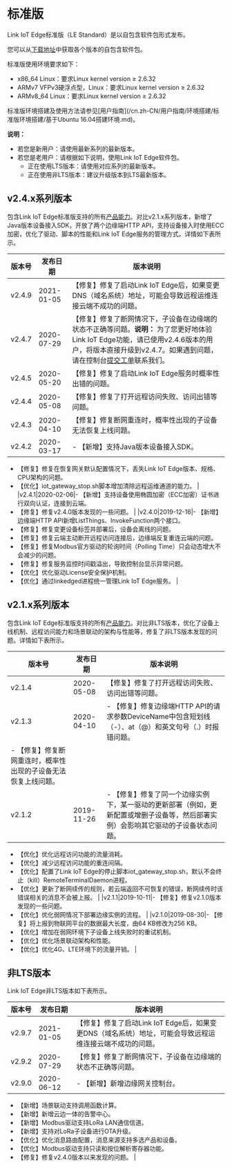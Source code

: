# 标准版

Link IoT Edge标准版（LE Standard）是以自包含软件包形式发布。

您可以从[下载地址](/cn.zh-CN/产品简介/发布历史/下载地址.md)中获取各个版本的自包含软件包。

标准版使用环境要求如下：

-   x86\_64 Linux：要求Linux kernel version ≥ 2.6.32
-   ARMv7 VFPv3硬浮点型，Linux：要求Linux kernel version ≥ 2.6.32
-   ARMv8\_64 Linux：要求Linux kernel version ≥ 2.6.32

标准版环境搭建及使用方法请参见[用户指南](/cn.zh-CN/用户指南/环境搭建/标准版环境搭建/基于Ubuntu 16.04搭建环境.md)。

**说明：**

-   若您是新用户：请使用最新系列的最新版本。
-   若您是老用户：请根据如下说明，使用Link IoT Edge软件包。
    -   正在使用LTS版本：请使用对应系列的最新版本。
    -   正在使用非LTS版本：建议升级版本到LTS最新版本。

## v2.4.x系列版本

包含Link IoT Edge标准版支持的所有[产品能力](/cn.zh-CN/产品简介/产品规格.md)。对比v2.1.x系列版本，新增了Java版本设备接入SDK，开放了两个边缘端HTTP API，支持设备接入时使用ECC加密，优化了驱动、脚本的性能和Link IoT Edge服务的管理方式。详情如下表所示。

|版本号|发布日期|版本说明|
|---|----|----|
|v2.4.9|2021-01-05|【修复】修复了启动Link IoT Edge后，如果变更DNS（域名系统）地址，可能会导致远程运维连接云端不成功的问题。|
|v2.4.7|2020-07-29|【修复】修复了断网情况下，子设备在边缘端的状态不正确等问题。**说明：** 为了您更好地体验Link IoT Edge功能，请已使用v2.4.6版本的用户，将版本直接升级到v2.4.7。如果遇到问题，请在控制台[提交工单](https://selfservice.console.aliyun.com/ticket/category/iot/today)联系我们。 |
|v2.4.5|2020-05-20|【修复】修复了启动Link IoT Edge服务时概率性出错的问题。|
|v2.4.4|2020-05-08|【修复】修复了打开远程访问失败、访问出错等问题。|
|v2.4.3|2020-04-10|【修复】修复断网重连时，概率性出现的子设备无法恢复上线问题。 |
|v2.4.2|2020-03-17|-   【新增】支持Java版本设备接入SDK。
-   【修复】修复在恢复网关默认配置情况下，丢失Link IoT Edge版本、规格、CPU架构的问题。
-   【优化】iot\_gateway\_stop.sh脚本增加清除远程运维通道的能力。 |
|v2.4.1|2020-02-06|-   【新增】支持设备使用椭圆加密（ECC加密）证书进行双向认证，连接到云端。
-   【修复】修复v2.4.0版本发现的一些问题。 |
|v2.4.0|2019-12-16|-   【新增】边缘端HTTP API新增ListThings、InvokeFunction两个接口。
-   【修复】修复变更设备标签并部署后，设备会离线的问题。
-   【修复】修复云端主动断开远程访问连接后，边缘端反复重连云端的问题。
-   【修复】修复Modbus官方驱动的轮询时间（Polling Time）只会动态增大不会减少的问题。
-   【修复】修复服务监控时间戳溢出，导致控制台显示异常问题。
-   【优化】优化驱动License安全保护机制。
-   【优化】通过linkedged进程统一管理Link IoT Edge服务。 |

## v2.1.x系列版本

包含Link IoT Edge标准版支持的所有[产品能力](/cn.zh-CN/产品简介/产品规格.md)。对比非LTS版本，优化了设备上线机制、远程访问能力和场景联动的架构与性能等，修复了非LTS版本发现的问题。详情如下表所示。

|版本号|发布日期|版本说明|
|---|----|----|
|v2.1.4|2020-05-08|【修复】修复了打开远程访问失败、访问出错等问题。|
|v2.1.3|2020-04-10|-   【修复】修复边缘端HTTP API的请求参数DeviceName中包含短划线（-）、at（@）和英文句号（.）时报错问题。
-   【修复】修复断网重连时，概率性出现的子设备无法恢复上线问题。 |
|v2.1.2|2019-11-26|-   【修复】修复了同一个边缘实例下，某一驱动的更新部署（例如，更新配置或增删子设备等，然后部署实例）会影响其它驱动的子设备状态问题。
-   【优化】优化远程访问功能的流量消耗。
-   【优化】减少远程访问功能的重连间隔。
-   【优化】配置了Link IoT Edge的停止脚本iot\_gateway\_stop.sh，默认不会终止（kill）RemoteTerminalDaemon进程。
-   【优化】更新了断网续传的规则，若云端返回不可恢复的错误，断网续传时该错误相关的消息不会被上报。 |
|v2.1.1|2019-10-11|-   【修复】修复v2.1.0版本发现的一些问题。
-   【优化】优化弱网情况下部署边缘实例的流程。 |
|v2.1.0|2019-08-30|-   【修复】将上报到物联网平台的数据最大长度，由64 KB修改为256 KB。
-   【优化】增加在弱网环境下子设备上线失败时的重试机制。
-   【优化】优化场景联动架构和性能。
-   【优化】优化4G、LTE环境下的流量开销。 |

## 非LTS版本

Link IoT Edge非LTS版本如下表所示。

|版本号|发布日期|版本说明|
|---|----|----|
|v2.9.7|2021-01-05|【修复】修复了启动Link IoT Edge后，如果变更DNS（域名系统）地址，可能会导致远程运维连接云端不成功的问题。|
|v2.9.2|2020-07-29|【修复】修复了断网情况下，子设备在边缘端的状态不正确等问题。|
|v2.9.0|2020-06-12|-   【新增】新增边缘网关控制台。
-   【新增】场景联动支持调用函数计算。
-   【新增】新增云边一体的告警中心。
-   【新增】Modbus驱动支持LoRa LAN通信信道。
-   【新增】支持对LoRa子设备进行OTA升级。
-   【优化】优化消息路由配置，消息来源支持多选产品和设备。
-   【优化】Modbus驱动支持只读和按位解析寄存器功能。
-   【修复】修复v2.4.0版本以来发现的问题。 |

